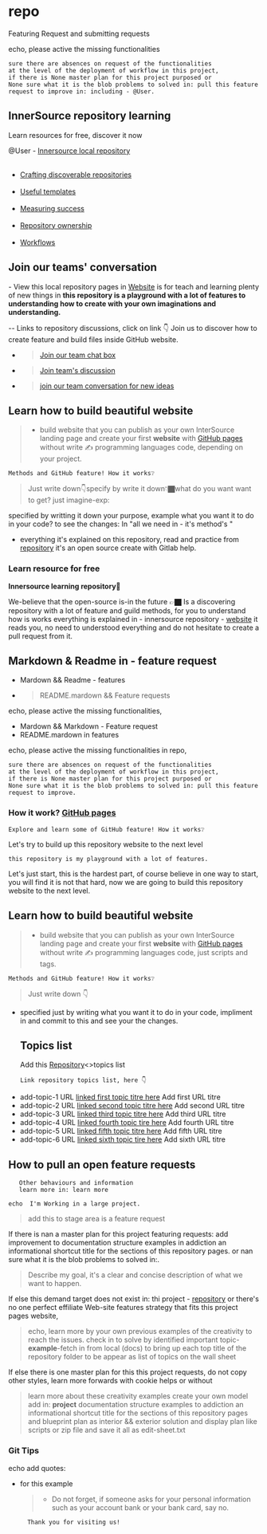 
# repo
Featuring Request and submitting requests

echo, please active the missing functionalities
    
    sure there are absences on request of the functionalities
    at the level of the deployment of workflow in this project,
    if there is None master plan for this project purposed or 
    None sure what it is the blob problems to solved in: pull this feature request to improve in: including - @User. 
    
<div class="repo-innersource" id="user-id">
  <h2>InnerSource repository learning </h2>
  <p>Learn resources for free, discover it now</p>
 
@User - [Innersource local repository](https://github.com/djibal/innersource/)
  <ul class="innersource branch-folder">
    <br>
   <li><a href="discoverable/">Crafting discoverable repositories</a></li>
    <br>
    <li><a href="templates/">Useful templates</a></li>
    <br>
    <li><a href="metrics/">Measuring success</a></li>
    <br>
    <li><a href="repo-ownership/">Repository ownership</a></li>
    <br>
   <li><a href="workflows/">Workflows</a></li>
  </ul>  
</div>                                                              
 
 ## Join our teams' conversation 
<div class="local-repo">
 - View this local repository pages in <a href="https://dji-7.github.io/repo.github.io/">Website</a> is for teach and learning plenty of new things in
 <b> this repository is a playground with a lot of features to understanding how to create with your own imaginations and understanding.</b>
     
-- Links to repository discussions, click on link 👇 Join us to discover how to create feature and build files inside GitHub website.
- > [Join our team chat box](https://github.com/orgs/dji-7/teams/team-chat-box/)
- > [Join team's discussion](https://github.com/orgs/dji-7/teams/team-discussion/)
- > [join our team conversation for new ideas](https://github.com/orgs/dji-7/teams/team-conversations/)
</div>                                                                      
  

                                         
## Learn how to build beautiful website 
> - build website that you can publish as your own InterSource landing page
and create your first <b>website</b> with <a href="https://pages.github.com">GitHub pages</a> without write ✍ programming languages code, depending on your project.

    Methods and GitHub feature! How it works❔    
   > Just write down👇specify by write it down👇🏿what do you want want to get? just imagine-exp:
   >
   specified by writting it down your purpose, example what you want it to do in your code? to see the changes: In "all we need in - it's method's "
   - everything it's explained on this repository, read and practice from [repository](djibal/innersource/) it's an open source create with Gitlab help. 
 
###  Learn resource for free
 **Innersource learning repository**🔮
 
 We-believe that the open-source is-in the future 👉🏿
Is a discovering repository with a lot of feature and guild methods, for you to understand how is works everything is explained in - innersource repository - [website](https://djibal.github.io/innersource/) it reads you, no need to understood everything and do not hesitate to create a pull request from it.
 
 
## Markdown & Readme in - feature request
- Mardown && Readme - features
- > README.mardown && Feature requests


<p>echo, please active the missing functionalities,</p>

- Mardown && Markdown - Feature request
- README.mardown in features

<p>echo, please active the missing functionalities in repo,</p>

    sure there are absences on request of the functionalities
    at the level of the deployment of workflow in this project,
    if there is None master plan for this project purposed or 
    None sure what it is the blob problems to solved in: pull this feature request to improve. 

<h3> How it work? <a href="https://pages.github.com">GitHub pages</a></h3>

    Explore and learn some of GitHub feature! How it works❔
    

Let's try to build up this repository website to the next level

    this repository is my playground with a lot of features.

Let's just start, this is the hardest part, of course believe in one way to start, you will find it is not that hard,
now we are going to build this repository website to the next level.


</div>


## Learn how to build beautiful website 
> - build website that you can publish as your own InterSource landing page
and create your first <b>website</b> with <a href="https://pages.github.com">GitHub pages</a> without write ✍ programming languages code, just scripts and tags. 

    Methods and GitHub feature! How it works❔    
   > Just write down 👇
   >
   - specified just by writing what you want it to do in your code, impliment in and commit to this and see your the changes. 

      
<div class="innersource">
 <ul id="https://github.com/djibal/innersource">
   <h2>Topics list </h2> 
 Add this <a href="/https://github.com/djibal/innersource/"> Repository</a><>topics list</b>

    Link repository topics list, here 👇
 <p>
   <li>add-topic-1 URL <a href="/#/">linked first topic titre here</a> Add first URL titre</li>
    <li>add-topic-2 URL <a href="/#/">linked second topic titre here</a> Add second URL titre</li>
    <li>add-topic-3 URL <a href="/#/">linked third topic titre here</a> Add third URL titre</li>
    <li>add-topic-4 URL <a href="/#/">linked fourth topic tire here</a> Add fourth URL titre</li>
    <li>add-topic-5 URL <a href="/#/">linked fifth topic titre here</a> Add fifth URL titre</li>
   <li>add-topic-6 URL <a href="/#/">linked sixth topic tire here</a> Add sixth URL titre</li>
 </p> 

</ul>
</div>



## How to pull an open feature requests


       Other behaviours and information 
       learn more in: learn more

    echo  I'm Working in a large project.
> add this to stage area is a feature request
      
If there is nan a master plan for this project featuring requests:
add improvement to documentation structure examples in addiction an informational shortcut title for the sections of this repository pages.
or nan sure what it is the blob problems to solved in:.

>  Describe my goal, it's a clear and concise description of what we want to happen.
    
If else this demand target does not exist in: thi project - [repository](https://github.com/dji-7/dji7.github.io/) or
there's no one perfect effiliate Web-site features strategy that fits this project pages website,

    
 >  echo, learn more by your own previous examples of the creativity to reach the issues.
 > check in to solve by identified important topic-**example**-fetch in from local (docs) to bring up each top title of the repository folder to be appear as list of topics on the wall sheet

If else there is one master plan for this this project requests, do not copy other styles, learn more forwards with cookie helps or without

>  learn more about these creativity examples create your own model add in:
**project** documentation structure examples to addiction an informational shortcut title for the sections of this repository pages
and blueprint plan as interior && exterior solution and display plan like scripts or zip file and save it all as edit-sheet.txt


### Git Tips 
echo add quotes:
- for this example
   > - Do not forget, if someone asks for your personal information
       such as your account bank or your bank card, say no.
       
        Thank you for visiting us!
       


